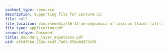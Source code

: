 ```yaml
---
content_type: resource
description: Supporting file for Lecture 33.
file: null
file_location: /coursemedia/16-13-aerodynamics-of-viscous-fluids-fall-2003/af64f9be252e4c4f7a6d558a8d8724f8_boundary_layer_equations.pdf
file_type: application/pdf
resourcetype: Document
title: boundary_layer_equations.pdf
uid: af64f9be-252e-4c4f-7a6d-558a8d8724f8
---
```

